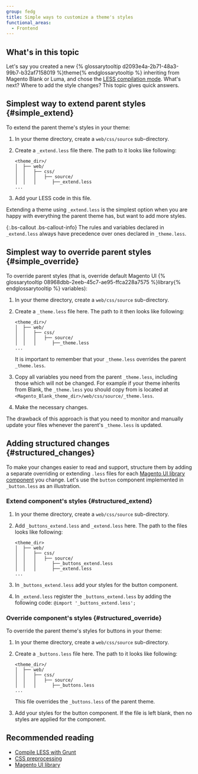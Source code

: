 ```yaml
---
group: fedg
title: Simple ways to customize a theme's styles
functional_areas:
  - Frontend
---
```

## What's in this topic

Let's say you created a new {% glossarytooltip d2093e4a-2b71-48a3-99b7-b32af7158019 %}theme{% endglossarytooltip %} inheriting from Magento Blank or Luma, and chose the [LESS compilation mode]. What's next? Where to add the style changes? This topic gives quick answers.

## Simplest way to extend parent styles {#simple_extend} 

To extend the parent theme's styles in your theme:

1. In your theme directory, create a `web/css/source` sub-directory.
2. Create a `_extend.less` file there. The path to it looks like following: 

    ```tree
    <theme_dir>/
    │  ├── web/
    │  │   ├── css/
    │  │   │   ├── source/
    │  │   │      ├──_extend.less
    ...
    ```

3. Add your LESS code in this file.

Extending a theme using `_extend.less` is the simplest option when you are happy with everything the parent theme has, but want to add more styles.

{:.bs-callout .bs-callout-info}
The rules and variables declared in `_extend.less` always have precedence over ones declared in `_theme.less`.

## Simplest way to override parent styles {#simple_override}

To override parent styles (that is, override default Magento UI {% glossarytooltip 08968dbb-2eeb-45c7-ae95-ffca228a7575 %}library{% endglossarytooltip %} variables):

1. In your theme directory, create a `web/css/source` sub-directory.
2. Create a `_theme.less` file here. The path to it then looks like following: 

    ```tree
    <theme_dir>/
    │  ├── web/
    │  │   ├── css/
    │  │   │   ├── source/
    │  │   │      ├──_theme.less
    ...
    ```
    It is important to remember that your `_theme.less` overrides the parent `_theme.less`. 

3. Copy all variables you need from the parent `_theme.less`, including those which will not be changed. For example if your theme inherits from Blank, the `_theme.less` you should copy from is located at `<Magento_Blank_theme_dir>/web/css/source/_theme.less`.
4. Make the necessary changes.

The drawback of this approach is that you need to monitor and manually update your files whenever the parent's `_theme.less` is updated.

## Adding structured changes {#structured_changes}

To make your changes easier to read and support, structure them by adding a separate overriding or extending `.less` files for each [Magento UI library component] you change. Let's use the `button` component implemented in `_button.less` as an illustration.

### Extend component's styles {#structured_extend}

1. In your theme directory, create a `web/css/source` sub-directory.
2. Add `_buttons_extend.less` and `_extend.less` here. The path to the files looks like following: 

    ```tree
    <theme_dir>
    │  ├── web/
    │  │   ├── css/
    │  │   │   ├── source/
    │  │   │      ├──_buttons_extend.less
    │  │   │      ├──_extend.less
    ...
    ```

3. In `_buttons_extend.less` add your styles for the button component.
4. In `_extend.less` register the `_buttons_extend.less` by adding the following code: `@import '_buttons_extend.less';` 

### Override component's styles {#structured_override}

To override the parent theme's styles for buttons in your theme:

1. In your theme directory, create a `web/css/source` sub-directory.
2. Create a `_buttons.less` file here. The path to it looks like following: 

    ```tree
    <theme_dir>/
    │  ├── web/
    │  │   ├── css/
    │  │   │   ├── source/
    │  │   │      ├──_buttons.less
    ...
    ```
    This file overrides the `_buttons.less` of the parent theme.

3. Add your styles for the button component. If the file is left blank, then no styles are applied for the component.

## Recommended reading

-   [Compile LESS with Grunt]({{page.baseurl}}/frontend-dev-guide/css-topics/css_debug.html)
-   [CSS preprocessing]({{page.baseurl}}/frontend-dev-guide/css-topics/css-preprocess.html)
-   [Magento UI library]({{page.baseurl}}/frontend-dev-guide/css-topics/theme-ui-lib.html)


[LESS compilation mode]: {{page.baseurl}}/frontend-dev-guide/css-guide/css_quick_guide_mode.html
[Magento UI library component]: {{page.baseurl}}/frontend-dev-guide/css-topics/theme-ui-lib.html#library_elements